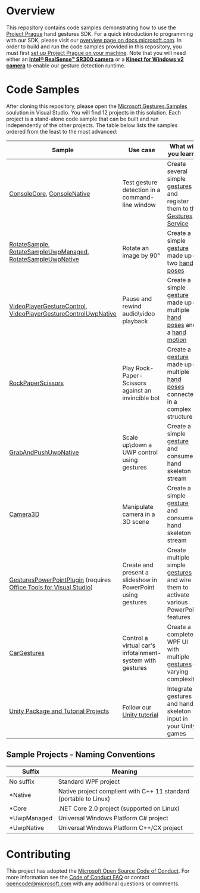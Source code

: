 # Overview

This repository contains code samples demonstrating how to use the [Project Prague](https://aka.ms/gestures) hand gestures SDK. For a quick introduction to programming with our SDK, please visit our [overview page on docs.microsoft.com](https://docs.microsoft.com/en-us/gestures/). In order to build and run the code samples provided in this repository, you must first [set up Project Prague on your machine](https://docs.microsoft.com/en-us/gestures/index#getting-started-with-project-prague). Note that you will need either an [**Intel® RealSense™ SR300 camera**](https://click.intel.com/intelrealsense-developer-kit-featuring-sr300.html) or a [**Kinect for Windows v2 camera**](https://developer.microsoft.com/en-us/windows/kinect/hardware) to enable our gesture detection runtime.

# Code Samples

After cloning this repository, please open the [Microsoft.Gestures.Samples](Microsoft.Gestures.Samples.sln) soulution in Visual Studio. You will find 12 projects in this solution. Each project is a stand-alone code sample that can be built and run independently of the other projects. The table below lists the samples ordered from the least to the most advanced:

Sample|Use case|What will you learn?
------|-----------|--------------------
[ConsoleCore](ConsoleCore), [ConsoleNative](ConsoleNative) | Test gesture detection in a command-line window | Create several simple [gestures](https://docs.microsoft.com/en-us/gestures/index#gesture) and register them to the [Gestures Service](https://docs.microsoft.com/en-us/gestures/getting-started-gestures-service)
[RotateSample](RotateSample), [RotateSampleUwpManaged](RotateSampleUwpManaged), [RotateSampleUwpNative](RotateSampleUwpNative) | Rotate an image by 90° | Create a simple [gesture](https://docs.microsoft.com/en-us/gestures/index#gesture) made up of two [hand poses](https://docs.microsoft.com/en-us/gestures/index#hand-pose)
[VideoPlayerGestureControl](VideoPlayerGestureControl), [VideoPlayerGestureControlUwpNative](VideoPlayerGestureControlUwpNative) | Pause and rewind audio\video playback | Create a simple [gesture](https://docs.microsoft.com/en-us/gestures/index#gesture) made up of multiple [hand poses](https://docs.microsoft.com/en-us/gestures/index#hand-pose) and a [hand motion](https://docs.microsoft.com/en-us/gestures/index#hand-motion)
[RockPaperScissors](RockPaperScissors) | Play Rock-Paper-Scissors against an invincible bot | Create a [gesture](https://docs.microsoft.com/en-us/gestures/index#gesture) made up of multiple [hand poses](https://docs.microsoft.com/en-us/gestures/index#hand-pose) connected in a complex structure
[GrabAndPushUwpNative](GrabAndPushUwpNative) | Scale up\down a UWP control using gestures | Create a simple [gesture](https://docs.microsoft.com/en-us/gestures/index#gesture) and consume hand skeleton stream
[Camera3D](Camera3D) | Manipulate camera in a 3D scene | Create a simple [gesture](https://docs.microsoft.com/en-us/gestures/index#gesture) and consume hand skeleton stream
[GesturesPowerPointPlugin](GesturesPowerPointPlugin) (requires [Office Tools for Visual Studio](https://www.visualstudio.com/vs/office-tools/))| Create and present a slideshow in PowerPoint using gestures | Create multiple simple [gestures](https://docs.microsoft.com/en-us/gestures/index#gesture) and wire them to activate various PowerPoint features
[CarGestures](CarGestures) | Control a virtual car's infotainment-system with gestures | Create a complete WPF UI with multiple [gestures](https://docs.microsoft.com/en-us/gestures/index#gesture) of varying complexity
[Unity Package and Tutorial Projects](Unity) | Follow our [Unity tutorial](https://docs.microsoft.com/en-us/gestures/unity-tutorials-introduction) | Integrate gestures and hand-skeleton input in your Unity games

## Sample Projects - Naming Conventions

Suffix | Meaning
-------|--------
No suffix | Standard WPF project
\*Native | Native project complient with C++ 11 standard (portable to Linux)
\*Core | .NET Core 2.0 project (supported on Linux)
\*UwpManaged | Universal Windows Platform C# project
\*UwpNative | Universal Windows Platform C++/CX project

# Contributing

This project has adopted the [Microsoft Open Source Code of Conduct](https://opensource.microsoft.com/codeofconduct/). For more information see the [Code of Conduct FAQ](https://opensource.microsoft.com/codeofconduct/faq/) or contact [opencode@microsoft.com](mailto:opencode@microsoft.com) with any additional questions or comments.
